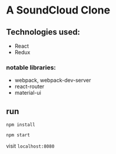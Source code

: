 # A SoundCloud Clone

## Technologies used:
- React
- Redux

### notable libraries:
- webpack, webpack-dev-server
- react-router
- material-ui

## run
```npm install```

```npm start```

visit `localhost:8080`

